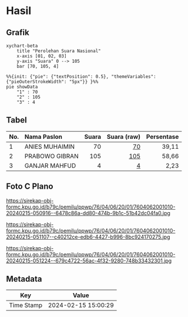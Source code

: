 # Hasil

## Grafik

```mermaid
xychart-beta
    title "Perolehan Suara Nasional"
    x-axis [01, 02, 03]
    y-axis "Suara" 0 --> 105
    bar [70, 105, 4]
```

```mermaid
%%{init: {"pie": {"textPosition": 0.5}, "themeVariables": {"pieOuterStrokeWidth": "5px"}} }%%
pie showData
    "1" : 70
    "2" : 105
    "3" : 4
```

## Tabel

| No. | Nama Paslon    | Suara | Suara (raw) | Persentase |
|:--- |:-------------- | -----:| -----------:| ----------:|
| 1   | ANIES MUHAIMIN | 70    | [70][p-1]   | 39,11      |
| 2   | PRABOWO GIBRAN | 105   | [105][p-2]  | 58,66      |
| 3   | GANJAR MAHFUD  | 4     | [4][p-3]    | 2,23       |


[p-1]: https://github.com/gigit-pemilu/pemilu-2024/blob/main/pilpres/hitung-suara/sub/76-sulawesi-barat/sub/04-polewali-mandar/sub/06-binuang/sub/2001-tonyaman/sub/010-tps/sub/paslon-1.txt
[p-2]: https://github.com/gigit-pemilu/pemilu-2024/blob/main/pilpres/hitung-suara/sub/76-sulawesi-barat/sub/04-polewali-mandar/sub/06-binuang/sub/2001-tonyaman/sub/010-tps/sub/paslon-2.txt
[p-3]: https://github.com/gigit-pemilu/pemilu-2024/blob/main/pilpres/hitung-suara/sub/76-sulawesi-barat/sub/04-polewali-mandar/sub/06-binuang/sub/2001-tonyaman/sub/010-tps/sub/paslon-3.txt

## Foto C Plano

https://sirekap-obj-formc.kpu.go.id/b79c/pemilu/ppwp/76/04/06/20/01/7604062001010-20240215-050916--6478c86a-dd80-474b-9b1c-51b42dc04fa0.jpg

https://sirekap-obj-formc.kpu.go.id/b79c/pemilu/ppwp/76/04/06/20/01/7604062001010-20240215-051107--c40212ce-edb6-4427-b996-8bc924170275.jpg

https://sirekap-obj-formc.kpu.go.id/b79c/pemilu/ppwp/76/04/06/20/01/7604062001010-20240215-051224--679c4722-56ac-4f32-9280-748b33432301.jpg


## Metadata

| Key        | Value               |
| ---------- | ------------------- |
| Time Stamp | 2024-02-15 15:00:29 |



